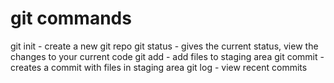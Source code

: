 # git commands

git init - create a new git repo
git status - gives the current status, view the changes to your current code
git add - add files to staging area
git commit - creates a commit with files in staging area
git log - view recent commits

